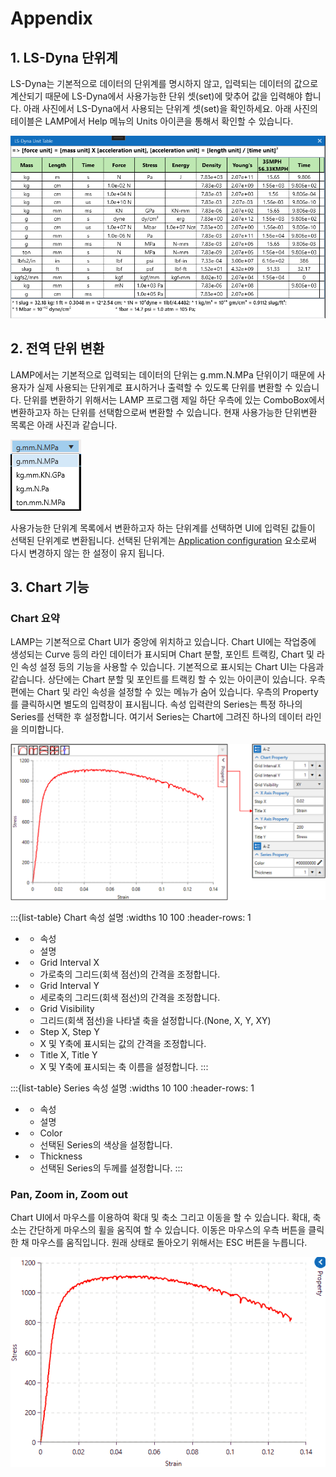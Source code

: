 # Appendix

## 1. LS-Dyna 단위계
LS-Dyna는 기본적으로 데이터의 단위계를 명시하지 않고, 입력되는 데이터의 값으로 계산되기 때문에 LS-Dyna에서 사용가능한 단위 셋(set)에 맞추어 값을 입력해야 합니다. 아래 사진에서 LS-Dyna에서 사용되는 단위계 셋(set)을 확인하세요. 아래 사진의 테이블은 LAMP에서 Help 메뉴의 Units 아이콘을 통해서 확인할 수 있습니다.

![](images/MAT6.png)

## 2. 전역 단위 변환
LAMP에서는 기본적으로 입력되는 데이터의 단위는 g.mm.N.MPa 단위이기 때문에 사용자가 실제 사용되는 단위계로 표시하거나 출력할 수 있도록 단위를 변환할 수 있습니다. 단위를 변환하기 위해서는 LAMP 프로그램 제일 하단 우측에 있는 ComboBox에서 변환하고자 하는 단위를 선택함으로써 변환할 수 있습니다. 현재 사용가능한 단위변환 목록은 아래 사진과 같습니다.

![](images/MAT5.png)

사용가능한 단위계 목록에서 변환하고자 하는 단위계를 선택하면 UI에 입력된 값들이 선택된 단위계로 변환됩니다. 선택된 단위계는 [Application configuration](./comments.md#application-configuration-target) 요소로써 다시 변경하지 않는 한 설정이 유지 됩니다. 

## 3. Chart 기능
### Chart 요약
LAMP는 기본적으로 Chart UI가 중앙에 위치하고 있습니다. Chart UI에는 작업중에 생성되는 Curve 등의 라인 데이터가 표시되며 Chart 분할, 포인트 트랙킹, Chart 및 라인 속성 설정 등의 기능을 사용할 수 있습니다. 기본적으로 표시되는 Chart UI는 다음과 같습니다. 상단에는 Chart 분할 및 포인트를 트랙킹 할 수 있는 아이콘이 있습니다. 우측편에는 Chart 및 라인 속성을 설정할 수 있는 메뉴가 숨어 있습니다. 우측의 Property를 클릭하시면 별도의 입력창이 표시됩니다. 속성 입력란의 Series는 특정 하나의 Series를 선택한 후 설정합니다. 여기서 Series는 Chart에 그려진 하나의 데이터 라인을 의미합니다.

![](images/Chart0.png)

:::{list-table} Chart 속성 설명
:widths 10 100
:header-rows: 1

*   - 속성
    - 설명
*   - Grid Interval X
    - 가로축의 그리드(회색 점선)의 간격을 조정합니다.
*   - Grid Interval Y
    - 세로축의 그리드(회색 점선)의 간격을 조정합니다.
*   - Grid Visibility
    - 그리드(회색 점선)을 나타낼 축을 설정합니다.(None, X, Y, XY)
*   - Step X, Step Y
    - X 및 Y축에 표시되는 값의 간격을 조정합니다. 
*   - Title X, Title Y
    - X 및 Y축에 표시되는 축 이름을 설정합니다.
:::

:::{list-table} Series 속성 설명
:widths 10 100
:header-rows: 1

*   - 속성
    - 설명
*   - Color
    - 선택된 Series의 색상을 설정합니다.
*   - Thickness
    - 선택된 Series의 두께를 설정합니다.
:::

### Pan, Zoom in, Zoom out
Chart UI에서 마우스를 이용하여 확대 및 축소 그리고 이동을 할 수 있습니다. 확대, 축소는 간단하게 마우스의 휠을 움직여 할 수 있습니다. 이동은 마우스의 우측 버튼을 클릭한 채 마우스를 움직입니다. 원래 상태로 돌아오기 위해서는 ESC 버튼을 누릅니다.  

![](images/ChartPanZoomInOut.gif)